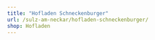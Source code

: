 ```yaml
---
title: "Hofladen Schneckenburger"
url: /sulz-am-neckar/hofladen-schneckenburger/
shop: Hofladen
---
```

